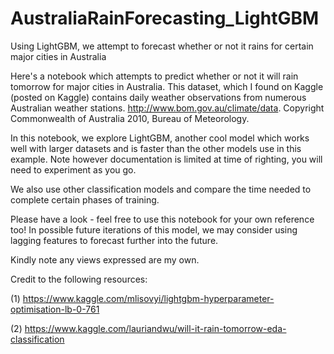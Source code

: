# AustraliaRainForecasting_LightGBM
Using LightGBM, we attempt to forecast whether or not it rains for certain major cities in Australia

Here's a notebook which attempts to predict whether or not it will rain tomorrow for major cities in Australia. This dataset, which I found on Kaggle (posted on Kaggle) contains daily weather observations from numerous Australian weather stations. http://www.bom.gov.au/climate/data. Copyright Commonwealth of Australia 2010, Bureau of Meteorology.

In this notebook, we explore LightGBM, another cool model which works well with larger datasets and is faster than the other models use in this example. Note however documentation is limited at time of righting, you will need to experiment as you go.

We also use other classification models and compare the time needed to complete certain phases of training. 

Please have a look - feel free to use this notebook for your own reference too! In possible future iterations of this model, we may consider using lagging features to forecast further into the future.


Kindly note any views expressed are my own.

Credit to the following resources:

(1) https://www.kaggle.com/mlisovyi/lightgbm-hyperparameter-optimisation-lb-0-761

(2) https://www.kaggle.com/lauriandwu/will-it-rain-tomorrow-eda-classification
